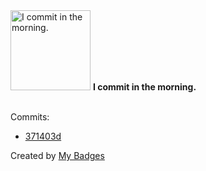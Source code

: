 <img src="https://github.com/my-badges/my-badges/blob/master/src/all-badges/time-of-commit/morning-commits.png?raw=true" alt="I commit in the morning." title="I commit in the morning." width="128">
<strong>I commit in the morning.</strong>
<br><br>

Commits:

- <a href="https://github.com/nexeck/docker-haproxy/commit/371403d9e8dedc09bb00fb9fa51f4536327ec81f">371403d</a>


Created by <a href="https://github.com/my-badges/my-badges">My Badges</a>